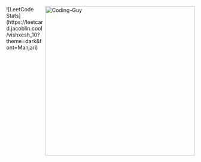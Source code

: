<img align="right" alt="Coding-Guy" width="400" src="https://github.com/anuj-thakur-513/anuj-thakur-513/assets/82753410/9b3fa714-640d-4f9b-85ab-6424b60ea11f">
![LeetCode Stats](https://leetcard.jacoblin.cool/vishxesh_10?theme=dark&font=Manjari)
